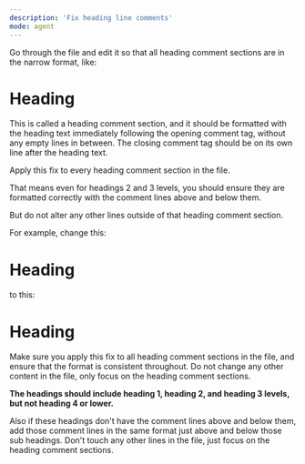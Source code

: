```yaml
---
description: 'Fix heading line comments'
mode: agent
---
```


Go through the file and edit it so that all heading comment sections are in the narrow format, like:

<!-- ********************* -->
# Heading
<!-- ********************* -->

This is called a heading comment section, and it should be formatted with the heading text immediately following the opening comment tag, without any empty lines in between. The closing comment tag should be on its own line after the heading text.

Apply this fix to every heading comment section in the file. 

That means even for headings 2 and 3 levels, you should ensure they are formatted correctly with the comment lines above and below them.

But do not alter any other lines outside of that heading comment section. 

For example, change this:

<!-- ********************* -->

# Heading

<!-- ********************* -->

to this:

<!-- ********************* -->
# Heading
<!-- ********************* -->

Make sure you apply this fix to all heading comment sections in the file, and ensure that the format is consistent throughout. Do not change any other content in the file, only focus on the heading comment sections.

**The headings should include heading 1, heading 2, and heading 3 levels, but not heading 4 or lower.**

Also if these headings don't have the comment lines above and below them, add those comment lines in the same format just above and below those sub headings. Don't touch any other lines in the file, just focus on the heading comment sections.

